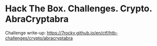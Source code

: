 # Hack The Box. Challenges. Crypto. AbraCryptabra

Challenge write-up: https://7rocky.github.io/en/ctf/htb-challenges/crypto/abracryptabra
